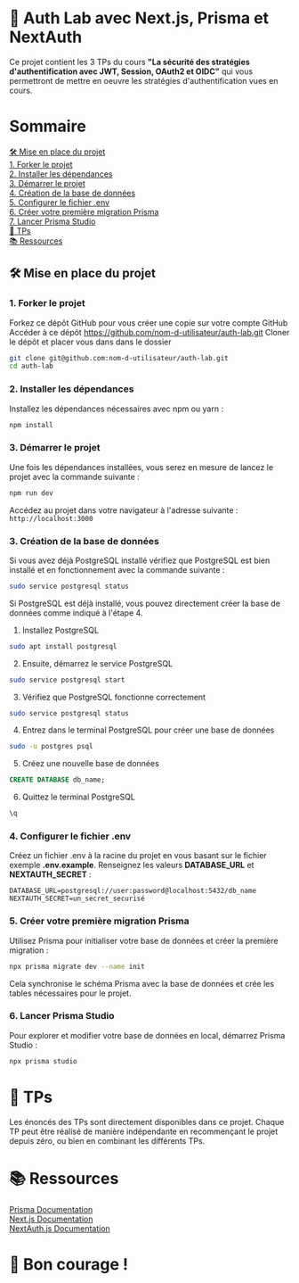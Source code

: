 # 🧪 Auth Lab avec Next.js, Prisma et NextAuth

Ce projet contient les 3 TPs du cours **"La sécurité des stratégies d'authentification avec JWT, Session, OAuth2 et OIDC"** qui vous permettront de mettre en oeuvre les stratégies d'authentification vues en cours.

# Sommaire

[🛠️ Mise en place du projet](#-mise-en-place-du-projet)  
[1. Forker le projet](#1-forker-le-projet)  
[2. Installer les dépendances](#2-installer-les-dépendances)  
[3. Démarrer le projet](#3-démarrer-le-projet)  
[4. Création de la base de données](#4-création-de-la-base-de-données)  
[5. Configurer le fichier .env](#5-configurer-le-fichier-env)  
[6. Créer votre première migration Prisma](#6-créer-votre-première-migration-prisma)  
[7. Lancer Prisma Studio](#7-lancer-prisma-studio)  
[📄 TPs](#-tps)  
[📚 Ressources](#-ressources)  

## 🛠️ Mise en place du projet

### 1. **Forker le projet**

Forkez ce dépôt GitHub pour vous créer une copie sur votre compte GitHub
Accéder à ce dépôt https://github.com/nom-d-utilisateur/auth-lab.git
Cloner le dépôt et placer vous dans dans le dossier

```bash
git clone git@github.com:nom-d-utilisateur/auth-lab.git
cd auth-lab
```

### 2. Installer les dépendances

Installez les dépendances nécessaires avec npm ou yarn :

```bash
npm install
```

### 3. Démarrer le projet

Une fois les dépendances installées, vous serez en mesure de lancez le projet avec la commande suivante :

```bash
npm run dev
```

Accédez au projet dans votre navigateur à l'adresse suivante : `http://localhost:3000`

### 3. Création de la base de données

Si vous avez déjà PostgreSQL installé vérifiez que PostgreSQL est bien installé et en fonctionnement avec la commande suivante :

```bash
sudo service postgresql status
```

Si PostgreSQL est déjà installé, vous pouvez directement créer la base de données comme indiqué à l'étape 4.

1. Installez PostgreSQL

```bash
sudo apt install postgresql
```

2. Ensuite, démarrez le service PostgreSQL

```bash
sudo service postgresql start
```

3. Vérifiez que PostgreSQL fonctionne correctement

```bash
sudo service postgresql status
```

4. Entrez dans le terminal PostgreSQL pour créer une base de données

```bash
sudo -u postgres psql
```

5. Créez une nouvelle base de données

```sql
CREATE DATABASE db_name;
```

6. Quittez le terminal PostgreSQL

```sql
\q
```

### 4. Configurer le fichier .env

Créez un fichier .env à la racine du projet en vous basant sur le fichier exemple **.env.example**. Renseignez les valeurs **DATABASE_URL** et **NEXTAUTH_SECRET** :

```
DATABASE_URL=postgresql://user:password@localhost:5432/db_name
NEXTAUTH_SECRET=un_secret_securisé
```

### 5. Créer votre première migration Prisma

Utilisez Prisma pour initialiser votre base de données et créer la première migration :

```bash
npx prisma migrate dev --name init
```

Cela synchronise le schéma Prisma avec la base de données et crée les tables nécessaires pour le projet.

### 6. Lancer Prisma Studio

Pour explorer et modifier votre base de données en local, démarrez Prisma Studio :

```bash
npx prisma studio
```

# 📄 TPs

Les énoncés des TPs sont directement disponibles dans ce projet. Chaque TP peut être réalisé de manière indépendante en recommençant le projet depuis zéro, ou bien en combinant les différents TPs.

# 📚 Ressources

[Prisma Documentation](https://www.prisma.io/docs/orm/more/help-and-troubleshooting/nextjs-help)  
[Next.js Documentation](https://nextjs.org/docs)  
[NextAuth.js Documentation](https://next-auth.js.org/providers/)  

# 🚀 Bon courage !
